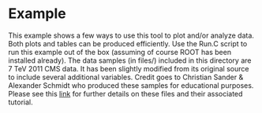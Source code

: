 # Example

This example shows a few ways to use this tool to plot and/or analyze data. Both plots and tables can be produced efficiently. Use the Run.C script to run this example out 
of the box (assuming of course ROOT has been installed already). The data samples (in files/) included in this directory are 7 TeV 2011 CMS data. It has been slightly 
modified from its original source to include several additional variables. Credit goes to Christian Sander & Alexander Schmidt who produced these samples for educational 
purposes. Please see this [link](http://ippog.web.cern.ch/resources/2012/cms-hep-tutorial) for further details on these files and their associated tutorial.


